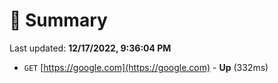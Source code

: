 # 📖 Summary
Last updated: **12/17/2022, 9:36:04 PM**

- `GET` [https://google.com](https://google.com) - **Up** (332ms)
